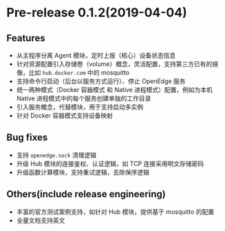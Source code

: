 # Pre-release 0.1.2(2019-04-04)

## Features

- 从主程序分离 Agent 模块，定时上报（核心）设备状态信息
- 针对资源配置引入存储卷（volume）概念，灵活配置，支持第三方已有的镜像，比如 `hub.docker.com` 中的 mosquitto
- 支持命令行启动（后台以服务方式运行）、停止 OpenEdge 服务
- 统一两种模式（Docker 容器模式 和 Native 进程模式）配置，例如为本机 Native 进程模式中的每个服务创建单独的工作目录
- 引入服务概念，代替模块，用于支持启动多实例
- 针对 Docker 容器模式支持设备映射

## Bug fixes

- 支持 `openedge.sock` 清理逻辑
- 升级 Hub 模块的连接鉴权、认证逻辑，如 TCP 连接采用明文存储密码
- 升级函数计算模块，支持重试逻辑，去除保序逻辑

## Others(include release engineering)

- 丰富的官方测试案例支持，如针对 Hub 模块，提供基于 mosquitto 的配置
- 全量文档支持英文